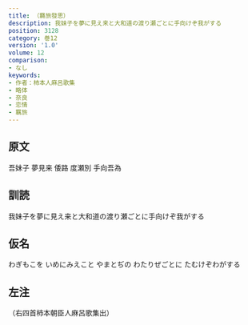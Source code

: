 ```yaml
---
title: （羇旅發思）
description: 我妹子を夢に見え来と大和道の渡り瀬ごとに手向けぞ我がする
position: 3128
category: 巻12
version: '1.0'
volume: 12
comparison:
- なし
keywords:
- 作者：柿本人麻呂歌集
- 略体
- 奈良
- 恋情
- 羈旅
---
```


## 原文

吾妹子 夢見来 倭路 度瀬別 手向吾為

## 訓読

我妹子を夢に見え来と大和道の渡り瀬ごとに手向けぞ我がする

## 仮名

わぎもこを いめにみえこと やまとぢの わたりぜごとに たむけぞわがする

## 左注

（右四首柿本朝臣人麻呂歌集出）
